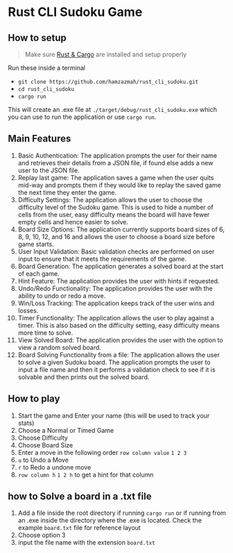 # Rust CLI Sudoku Game

## How to setup
> Make sure [Rust & Cargo](https://www.rust-lang.org/tools/install) are installed and setup properly

Run these inside a terminal
- `git clone https://github.com/hamzazmah/rust_cli_sudoku.git`
- `cd rust_cli_sudoku`
- `cargo run`

This will create an .exe file at `./target/debug/rust_cli_sudoku.exe` which you can use to run the application or use `cargo run`.

## Main Features

 1. Basic Authentication: The application prompts the user for their name and retrieves their details from a JSON file, if found else adds a new user to the JSON file.
 2. Replay last game: The application saves a game when the user quits mid-way and prompts them if they would like to replay the saved game the next time they enter the game. 
 3. Difficulty Settings: The application allows the user to choose the difficulty level of the Sudoku game. This is used to hide a number of cells from the user, easy difficulty means the board will have fewer empty cells and hence easier to solve.
 4. Board Size Options: The application currently supports board sizes of 6, 8, 9, 10, 12, and 16 and allows the user to choose a board size before game starts. 
 5. User Input Validation: Basic validation checks are performed on user input to ensure that it meets the requirements of the game.
 6. Board Generation: The application generates a solved board at the start of each game. 
 7. Hint Feature: The application provides the user with hints if requested. 
 8. Undo/Redo Functionality: The application provides the user with the ability to undo or redo a move. 
 9. Win/Loss Tracking: The application keeps track of the user wins and losses. 
 10. Timer Functionality: The application allows the user to play against a timer. This is also based on the difficulty setting, easy difficulty means more time to solve. 
 11. View Solved Board: The application provides the user with the option to view a random solved board. 
 12. Board Solving Functionality from a file: The application allows the user to solve a given Sudoku board. The application prompts the user to input a file name and then it performs a validation check to see if it is solvable and then prints out the solved board.

## How to play

 1. Start the game and Enter your name (this will be used to track your stats)
 2. Choose a Normal or Timed Game
 3. Choose Difficulty
 4. Choose Board Size
 5. Enter a move in the following order `row column value` `1 2 3`
 6. `u` to Undo a Move
 7. `r` to Redo a undone move
 8. `row column h` `1 2 h` to get a hint for that column
 
 ## how to Solve a board in a .txt file
 
 1. Add a file inside the root directory if running `cargo run` or if running from an .exe inside the directory where the .exe is located. Check the example `board.txt` file for reference layout
 2. Choose option 3
 3.  input the file name with the extension `board.txt`
